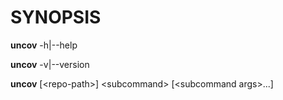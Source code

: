 SYNOPSIS
========

**uncov** -h|--help

**uncov** -v|--version

**uncov** [\<repo-path\>] \<subcommand\> [\<subcommand args\>...]
